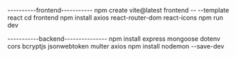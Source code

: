 ----------frontend-----------
npm create vite@latest frontend -- --template react
cd frontend
npm install axios react-router-dom react-icons
npm run dev


-----------backend---------------
npm install express mongoose dotenv cors bcryptjs jsonwebtoken multer axios
npm install nodemon --save-dev
